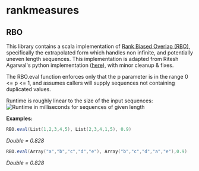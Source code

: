 # rankmeasures

## RBO
This library contains a scala implementation of [Rank Biased Overlap (RBO)](http://codalism.com/research/papers/wmz10_tois.pdf), specifically the extrapolated form which handles non infinite, and potentially uneven length sequences. This implementation is adapted from Ritesh Agarwal's python implementation ([here](https://github.com/ragrawal/measures/blob/master/measures/rankedlist/RBO.py)), with minor cleanup & fixes.

The RBO.eval function enforces only that the p parameter is in the range 0 <= p <= 1, and assumes callers will supply sequences not containing duplicated values.

Runtime is roughly linear to the size of the input sequences:
![Runtime in milliseconds for sequences of given length](httsp://github.com/b-a-n-y-a-n/rankmeasures/blob/master/meanruntime.png "")

**Examples:**
```scala
RBO.eval(List(1,2,3,4,5), List(2,3,4,1,5), 0.9)
```
*Double = 0.828*

```scala
RBO.eval(Array("a","b","c","d","e"), Array("b","c","d","a","e"),0.9)
```
*Double = 0.828*

```
